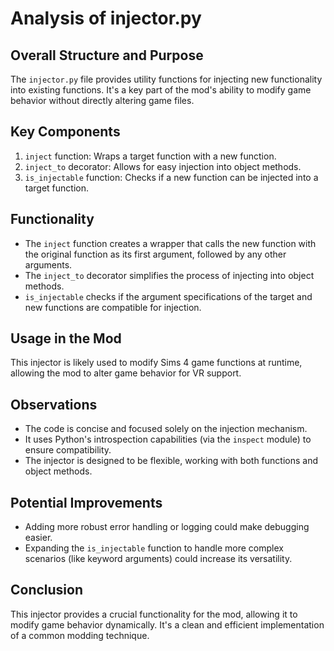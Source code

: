 # Analysis of injector.py

## Overall Structure and Purpose

The `injector.py` file provides utility functions for injecting new functionality into existing functions. It's a key part of the mod's ability to modify game behavior without directly altering game files.

## Key Components

1. `inject` function: Wraps a target function with a new function.
2. `inject_to` decorator: Allows for easy injection into object methods.
3. `is_injectable` function: Checks if a new function can be injected into a target function.

## Functionality

- The `inject` function creates a wrapper that calls the new function with the original function as its first argument, followed by any other arguments.
- The `inject_to` decorator simplifies the process of injecting into object methods.
- `is_injectable` checks if the argument specifications of the target and new functions are compatible for injection.

## Usage in the Mod

This injector is likely used to modify Sims 4 game functions at runtime, allowing the mod to alter game behavior for VR support.

## Observations

- The code is concise and focused solely on the injection mechanism.
- It uses Python's introspection capabilities (via the `inspect` module) to ensure compatibility.
- The injector is designed to be flexible, working with both functions and object methods.

## Potential Improvements

- Adding more robust error handling or logging could make debugging easier.
- Expanding the `is_injectable` function to handle more complex scenarios (like keyword arguments) could increase its versatility.

## Conclusion

This injector provides a crucial functionality for the mod, allowing it to modify game behavior dynamically. It's a clean and efficient implementation of a common modding technique.

